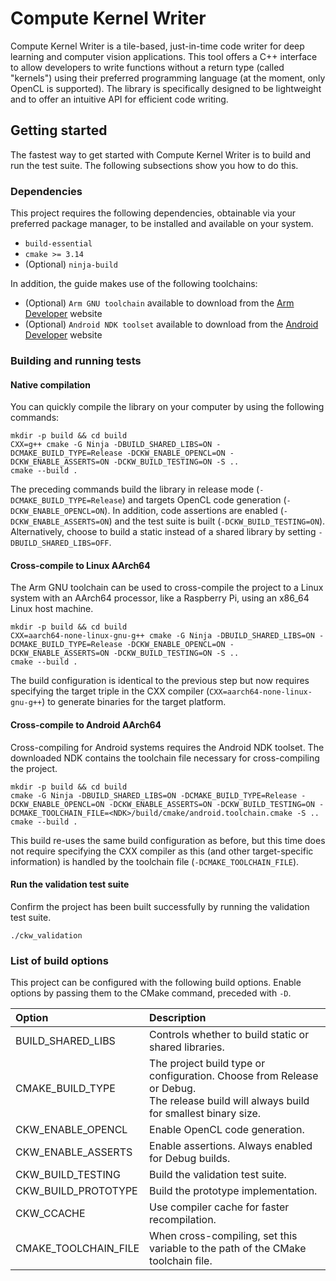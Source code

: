 # Compute Kernel Writer

Compute Kernel Writer is a tile-based, just-in-time code writer for deep learning and computer vision applications.
This tool offers a C++ interface to allow developers to write functions without a return type (called "kernels")
using their preferred programming language (at the moment, only OpenCL is supported). 
The library is specifically designed to be lightweight and to offer an intuitive API for efficient code writing.

## Getting started

The fastest way to get started with Compute Kernel Writer is to build and run the test suite.
The following subsections show you how to do this.

### Dependencies

This project requires the following dependencies, obtainable via your preferred package manager, to be installed and available on your system.

* `build-essential`
* `cmake >= 3.14`
* (Optional) `ninja-build`

In addition, the guide makes use of the following toolchains:

* (Optional) `Arm GNU toolchain` available to download from the [Arm Developer](https://developer.arm.com/downloads/-/arm-gnu-toolchain-downloads) website
* (Optional) `Android NDK toolset` available to download from the [Android Developer](https://developer.android.com/ndk/downloads/index.html) website

### Building and running tests

#### Native compilation

You can quickly compile the library on your computer by using the following commands:

```shell
mkdir -p build && cd build
CXX=g++ cmake -G Ninja -DBUILD_SHARED_LIBS=ON -DCMAKE_BUILD_TYPE=Release -DCKW_ENABLE_OPENCL=ON -DCKW_ENABLE_ASSERTS=ON -DCKW_BUILD_TESTING=ON -S ..
cmake --build .
```

The preceding commands build the library in release mode (`-DCMAKE_BUILD_TYPE=Release`) and targets OpenCL code generation (`-DCKW_ENABLE_OPENCL=ON`). 
In addition, code assertions are enabled (`-DCKW_ENABLE_ASSERTS=ON`) and the test suite is built (`-DCKW_BUILD_TESTING=ON`). 
Alternatively, choose to build a static instead of a shared library by setting `-DBUILD_SHARED_LIBS=OFF`.

#### Cross-compile to Linux AArch64

The Arm GNU toolchain can be used to cross-compile the project to a Linux system with an AArch64 processor, like a Raspberry Pi, using an x86_64 Linux host machine.

```shell
mkdir -p build && cd build
CXX=aarch64-none-linux-gnu-g++ cmake -G Ninja -DBUILD_SHARED_LIBS=ON -DCMAKE_BUILD_TYPE=Release -DCKW_ENABLE_OPENCL=ON -DCKW_ENABLE_ASSERTS=ON -DCKW_BUILD_TESTING=ON -S ..
cmake --build .
```

The build configuration is identical to the previous step but now requires specifying the target triple in the CXX compiler (`CXX=aarch64-none-linux-gnu-g++`) to generate binaries for the target platform.

#### Cross-compile to Android AArch64

Cross-compiling for Android systems requires the Android NDK toolset. The downloaded NDK contains the toolchain file necessary for cross-compiling the project.

```shell
mkdir -p build && cd build
cmake -G Ninja -DBUILD_SHARED_LIBS=ON -DCMAKE_BUILD_TYPE=Release -DCKW_ENABLE_OPENCL=ON -DCKW_ENABLE_ASSERTS=ON -DCKW_BUILD_TESTING=ON -DCMAKE_TOOLCHAIN_FILE=<NDK>/build/cmake/android.toolchain.cmake -S ..
cmake --build .
```

This build re-uses the same build configuration as before, but this time does not require specifying the CXX compiler as this (and other target-specific information) is handled by the toolchain file (`-DCMAKE_TOOLCHAIN_FILE`).

#### Run the validation test suite

Confirm the project has been built successfully by running the validation test suite.

```shell
./ckw_validation
```

### List of build options

This project can be configured with the following build options. Enable options by passing them to the CMake command, preceded with `-D`.

| Option               | Description                                                                                                                               |
|:---------------------|:------------------------------------------------------------------------------------------------------------------------------------------|
| BUILD_SHARED_LIBS    | Controls whether to build static or shared libraries.                                                                                     |
| CMAKE_BUILD_TYPE     | The project build type or configuration. Choose from Release or Debug. <br/>The release build will always build for smallest binary size. |
| CKW_ENABLE_OPENCL    | Enable OpenCL code generation.                                                                                                            |
| CKW_ENABLE_ASSERTS   | Enable assertions. Always enabled for Debug builds.                                                                                       |
| CKW_BUILD_TESTING    | Build the validation test suite.                                                                                                          |
| CKW_BUILD_PROTOTYPE  | Build the prototype implementation.                                                                                                       |
| CKW_CCACHE           | Use compiler cache for faster recompilation.                                                                                              |
| CMAKE_TOOLCHAIN_FILE | When cross-compiling, set this variable to the path of the CMake toolchain file.                                                          |
